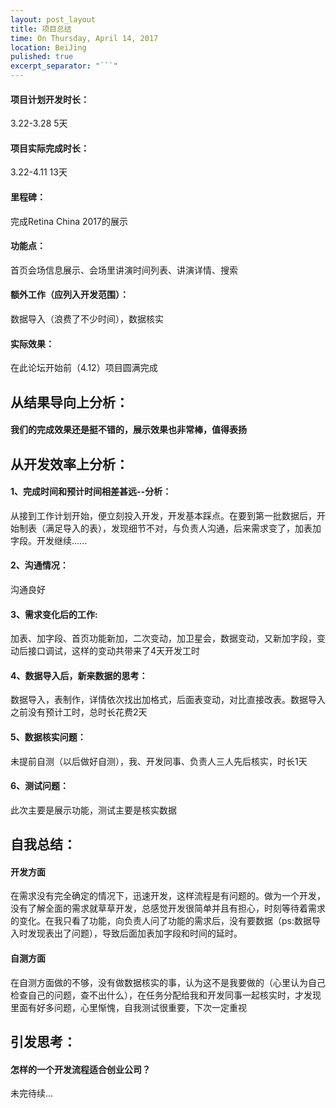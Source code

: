```yaml
---
layout: post_layout
title: 项目总结
time: On Thursday, April 14, 2017
location: BeiJing
pulished: true
excerpt_separator: "```"
---
```



#### 项目计划开发时长：
3.22-3.28 5天
#### 项目实际完成时长：
3.22-4.11 13天
#### 里程碑：
完成Retina China 2017的展示
#### 功能点：
首页会场信息展示、会场里讲演时间列表、讲演详情、搜索
#### 额外工作（应列入开发范围）：
数据导入（浪费了不少时间），数据核实
#### 实际效果：
在此论坛开始前（4.12）项目圆满完成

## 从结果导向上分析：
#### 我们的完成效果还是挺不错的，展示效果也非常棒，值得表扬

## 从开发效率上分析：
#### 1、完成时间和预计时间相差甚远--分析：
从接到工作计划开始，便立刻投入开发，开发基本踩点。在要到第一批数据后，开始制表（满足导入的表），发现细节不对，与负责人沟通，后来需求变了，加表加字段。开发继续......
#### 2、沟通情况：
沟通良好
#### 3、需求变化后的工作:
加表、加字段、首页功能新加，二次变动，加卫星会，数据变动，又新加字段，变动后接口调试，这样的变动共带来了4天开发工时
#### 4、数据导入后，新来数据的思考：
数据导入，表制作，详情依次找出加格式，后面表变动，对比直接改表。数据导入之前没有预计工时，总时长花费2天
#### 5、数据核实问题：
未提前自测（以后做好自测），我、开发同事、负责人三人先后核实，时长1天
#### 6、测试问题：
此次主要是展示功能，测试主要是核实数据

## 自我总结：
#### 开发方面
在需求没有完全确定的情况下，迅速开发，这样流程是有问题的。做为一个开发，没有了解全面的需求就草草开发，总感觉开发很简单并且有担心，时刻等待着需求的变化。在我只看了功能，向负责人问了功能的需求后，没有要数据（ps:数据导入时发现表出了问题），导致后面加表加字段和时间的延时。
#### 自测方面
在自测方面做的不够，没有做数据核实的事，认为这不是我要做的（心里认为自己检查自己的问题，查不出什么），在任务分配给我和开发同事一起核实时，才发现里面有好多问题，心里惭愧，自我测试很重要，下次一定重视
## 引发思考：
#### 怎样的一个开发流程适合创业公司？
未完待续...




